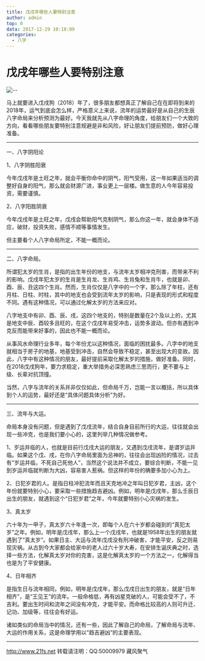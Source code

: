 ```yaml
---
title: 戊戌年哪些人要特别注意
author: admin
top: 0
data: 2017-12-29 10:18:09
categories: 
  - 八字
---
```

# 戊戌年哪些人要特别注意



![--][1]

马上就要进入戊戌狗（2018）年了，很多朋友都想真正了解自己在在即将到来的2018年，运气到底会怎么样，严格意义上来说，流年的运势最好是从自己的生辰八字命局来分析预测为最好。今天我就先从八字命理的角度，给朋友们一个大致的方向，看看哪些朋友要特别注意规避是非和风险，好让朋友们提前预防，做好心理准备。

----------
一、八字阴阳论

1、八字阴胜阳衰

今年戊戌年是土旺之年，就会平衡你命中的阴气，阳气受用，这一年如果适当的调整好自身的阳气，那么就会财源广进，事业更上一层楼。做生意的人今年容易投资，需要谨慎。

2、八字阳胜阴衰

今年戊戌年是土旺之年，戊戌会帮助阳气克制阴气，那么你这一年，就会身体不适应，破财，投资失败，感情不顺等事情发生。

但主要看个人八字命局所定，不能一概而论。

--------

二、八字命局。

所谓犯太岁的生肖，是指的出生年份的地支，与流年太岁相冲克刑害，而带来不利的影响。戊戌年犯太岁的生肖是生肖龙、生肖鸡、生肖兔和生肖牛，也就是卯、酉、辰、丑这四个生肖。然而，生肖仅仅是八字中的一个字，那么除了年柱，还有月柱、日柱、时柱，其中的地支也会受到流年太岁的影响，只是表现的形式和程度不同。遇有这种情况，可以通过化解太岁的方法来应对。

八字地支中有卯、酉、辰、戌，这四个地支的，特别是数量在2个及以上的，尤其是地支中辰、酉较多且旺的，在这个戊戌年易受冲击，运势多波动。但亦有遇到冲克反而能带来好事的，因此也不能一概而论。

从事风水命理行业多年，每个年份尤以这种情况，面临的困扰最多。八字中的地支就相当于房子的地基，地基受到冲击，自然会导致不稳定，甚至出现大的变故。因此，八字中有这种情况的朋友，最好提前采取化解太岁的措施，做好准备。同时，在2018戊戌狗年，要力求稳定，重大举措务必深思熟虑三思而行，更不要与上级、长辈对抗顶撞。

当然，八字与流年的关系并非仅仅如此，但命局千万，岂能一言以概括，所以具体到个人的运势，最好还是“具体问题具体分析”为好。

--------

三、流年与大运。

命局本身没有问题，但是遇到了戊戌流年，结合自身目前所行的大运，往往就会出现一些冲克，也是我们要小心的，这里列举几种情况做参考。

1、岁运并临的人，也就是目前行戊戌大运的朋友，又遇到戊戌流年，是谓岁运并临。如果这个戊、戌，在你八字命局里面为忌神的，往往会出现凶险的情况，过去有“岁运并临，不死自己死他人”，当然这个说法并不成立，要综合判断，不能一见到岁运并临就判断为大凶，容易害人惹祸。但这样的年份的确要多加小心为上。

2、日犯岁君的人。是指日柱冲犯流年而且天克地冲之年叫日犯岁君，主凶，这个年份就要特别小心，要采取一些措施趋吉避凶。例如，明年是戊戌年，那么壬辰日出生的朋友，就遇到这个“日犯岁君”之年，今年就要特别小心灾祸的发生。

3、真太岁

六十年为一甲子，真太岁六十年逢一次，即每个人在六十岁都会碰到的“真犯太岁”之年。例如，明年是戊戌年，那么上一个戊戌年，也就是1958年出生的朋友就遇到了“真太岁”。如果日主、大运与流年戊戌没有刑冲破害，才能平安，反之则易现灾祸。从古到今大家都会给家中的老人过六十岁大寿，在安排生诞庆典之时，选择一些方法，化解真太岁对你的克害，这是化解真太岁的一个方法之一，化解得当也是为了平安健康。

4、日年相齐

是指生日与流年相同，例如，明年是戊戌年，那么戊戌日出生的朋友，就是“日年相齐”，是“王见王”的流年。一般命格低，再有凶星克破的人，可能会受不了，不吉利。要出生时间和流年之间没有冲克，才能平安。而命格比较高的人则可升迁、记功、加级等，往往会有好运。

诸如类似的命局当中的情况，还有一些，因此了解自己的命局，了解命局与流年、大运的作用关系，这是命理学用以“趋吉避凶”的主要表现。


--------

http://www.21fs.net
转载请注明：QQ:50009979 藏风聚气


  [1]: http://fs-image.pull.net.cn/17-11-28/32707241.jpg
